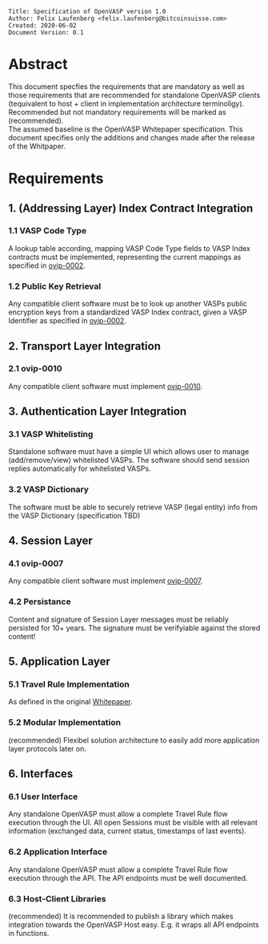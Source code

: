 ```pseudocode
Title: Specification of OpenVASP version 1.0
Author: Felix Laufenberg <felix.laufenberg@bitcoinsuisse.com>
Created: 2020-06-02
Document Version: 0.1
```
# Abstract

This document specfies the requirements that are mandatory as well as those requirements that are recommended for standalone OpenVASP clients (tequivalent to host + client in implementation architecture terminoligy). Recommended but not mandatory requirements will be marked as (recommended).  
The assumed baseline is the OpenVASP Whitepaper specification. This document specifies only the additions and changes made after the release of the Whitpaper.

# Requirements

## 1. (Addressing Layer) Index Contract Integration

### 1.1 VASP Code Type
A lookup table according, mapping VASP Code Type fields to VASP Index contracts must be implemented, representing the current mappings as specified in [ovip-0002](https://github.com/OpenVASP/ovips/blob/master/ovip-0002.md#211-vasp-code-type). 

### 1.2 Public Key Retrieval
Any compatible client software must be to look up another VASPs public encryption keys from a standardized VASP Index contract, given a VASP Identifier as specified in [ovip-0002](https://github.com/OpenVASP/ovips/blob/master/ovip-0002.md#216-vasp-identifier). 

## 2. Transport Layer Integration

### 2.1 ovip-0010
Any compatible client software must implement [ovip-0010](https://github.com/OpenVASP/ovips/blob/master/ovip-0010.md).

## 3. Authentication Layer Integration

### 3.1 VASP Whitelisting
Standalone software must have a simple UI which allows user to manage (add/remove/view) whitelisted VASPs. The software should send session replies automatically for whitelisted VASPs.

### 3.2 VASP Dictionary
The software must be able to securely retrieve VASP (legal entity) info from the VASP Dictionary (specification TBD)

## 4. Session Layer

### 4.1 ovip-0007
Any compatible client software must implement [ovip-0007](https://github.com/OpenVASP/ovips/blob/master/ovip-0007.md).

### 4.2 Persistance
Content and signature of Session Layer messages must be reliably persisted for 10+ years. The signature must be verifyiable against the stored content!

## 5. Application Layer 

### 5.1 Travel Rule Implementation
As defined in the original [Whitepaper](https://www.openvasp.org/wp-content/uploads/2019/11/OpenVasp_Whitepaper.pdf?cache=1).

### 5.2 Modular Implementation
(recommended) Flexibel solution architecture to easily add more application layer protocols later on.

## 6. Interfaces

### 6.1 User Interface 
Any standalone OpenVASP must allow a complete Travel Rule flow execution through the UI. All open Sessions must be visible with all relevant information (exchanged data, current status, timestamps of last events).

### 6.2 Application Interface
Any standalone OpenVASP must allow a complete Travel Rule flow execution through the API.
The API endpoints must be well documented.

### 6.3 Host-Client Libraries
(recommended) It is recommended to publish a library which makes integration towards the OpenVASP Host easy. E.g. it wraps all API endpoints in functions.

